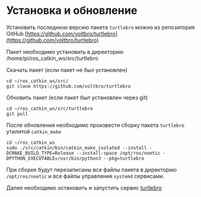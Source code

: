 # Установка и обновление

Установить последнюю версию пакета `turtlebro` можно из репозитория GitHub [https://github.com/voltbro/turtlebro](https://github.com/voltbro/turtlebro)

Пакет необходимо установить в директорию /home/pi/ros\_catkin\_ws/src/turtlebro

Скачать пакет \(если пакет не был установлен\)

```text
cd ~/ros_catkin_ws/src/
git clone https://github.com/voltbro/turtlebro
```

Обновить пакет \(если пакет был установлен через git\)

```text
cd ~/ros_catkin_ws/src/turtlebro
git pull
```

После обновления необходимо произвести сборку пакета `turtlebro` утилитой `catkin_make`

```text
cd ~/ros_catkin_ws
sudo ./src/catkin/bin/catkin_make_isolated --install -DCMAKE_BUILD_TYPE=Release --install-space /opt/ros/noetic -DPYTHON_EXECUTABLE=/usr/bin/python3 --pkg=turtlebro
```

При сборке будут перезаписаны все файлы пакета в директорию `/opt/ros/noetic` и все файлы управления `systemd` сервисами.

Далее необходимо остановить и запустить сервис [turtlebro](../administrirovanie-ros/services.md)

